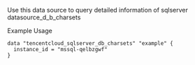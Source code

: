 Use this data source to query detailed information of sqlserver datasource_d_b_charsets

Example Usage

```hcl
data "tencentcloud_sqlserver_db_charsets" "example" {
  instance_id = "mssql-qelbzgwf"
}
```